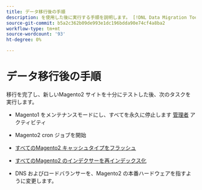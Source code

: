 ```yaml
---
title: データ移行後の手順
description: を使用した後に実行する手順を説明します。 [!DNL Data Migration Tool] データをMagento1 からMagento2 に移行する場合
source-git-commit: b5a2c362b09de993e1dc196bdda90e74cf4a8ba2
workflow-type: tm+mt
source-wordcount: '93'
ht-degree: 0%

---
```



# データ移行後の手順

移行を完了し、新しいMagento2 サイトを十分にテストした後、次のタスクを実行します。

* Magento1 をメンテナンスモードにし、すべてを永久に停止します [管理者](https://glossary.magento.com/admin) アクティビティ

* Magento2 cron ジョブを開始

* [すべてのMagento2 キャッシュタイプをフラッシュ](https://experienceleague.adobe.com/docs/commerce-operations/configuration-guide/cli/manage-cache.html#clean-and-flush-cache-types)

* [すべてのMagento2 のインデクサーを再インデックス化](https://experienceleague.adobe.com/docs/commerce-operations/configuration-guide/cli/manage-indexers.html#reindex)

* DNS およびロードバランサーを、Magento2 の本番ハードウェアを指すように変更します。
